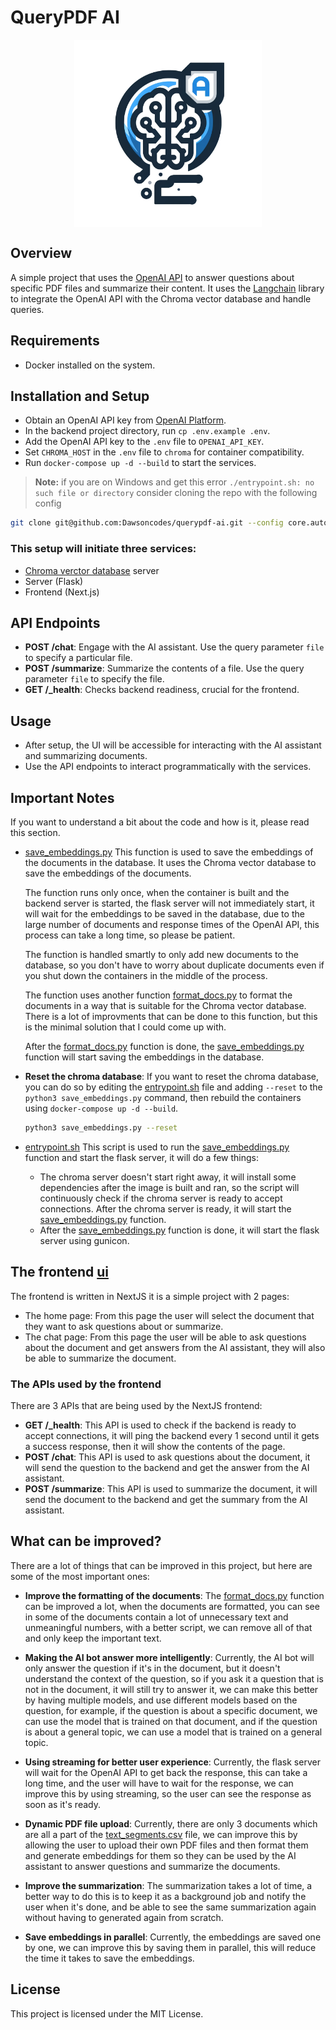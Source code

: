 # QueryPDF AI

<p align="center">
 <img align="center" src="ui/public/logo.png" width="300" alt="QueryPDF AI">
</p>

## Overview

A simple project that uses the [OpenAI API](https://platform.openai.com/) to answer questions about specific PDF files and summarize their content. It uses the [Langchain](https://github.com/langchain-ai/langchain) library to integrate the OpenAI API with the Chroma vector database and handle queries.

## Requirements

- Docker installed on the system.

## Installation and Setup

- Obtain an OpenAI API key from [OpenAI Platform](https://platform.openai.com/).
- In the backend project directory, run `cp .env.example .env`.
- Add the OpenAI API key to the `.env` file to `OPENAI_API_KEY`.
- Set `CHROMA_HOST` in the `.env` file to `chroma` for container compatibility.
- Run `docker-compose up -d --build` to start the services.

> **Note:** if you are on Windows and get this error `./entrypoint.sh: no such file or directory` consider cloning the repo with the following config

```bash
git clone git@github.com:Dawsoncodes/querypdf-ai.git --config core.autocrlf=false
```

### This setup will initiate three services:

- [Chroma verctor database](https://github.com/chroma-core/chroma) server
- Server (Flask)
- Frontend (Next.js)

## API Endpoints

- **POST /chat**: Engage with the AI assistant. Use the query parameter `file` to specify a particular file.
- **POST /summarize**: Summarize the contents of a file. Use the query parameter `file` to specify the file.
- **GET /\_health**: Checks backend readiness, crucial for the frontend.

## Usage

- After setup, the UI will be accessible for interacting with the AI assistant and summarizing documents.
- Use the API endpoints to interact programmatically with the services.

## Important Notes

If you want to understand a bit about the code and how is it, please read this section.

- [save_embeddings.py](/server/save_embeddings.py)
  This function is used to save the embeddings of the documents in the database. It uses the Chroma vector database to save the embeddings of the documents.

  The function runs only once, when the container is built and the backend server is started, the flask server will not immediately start, it will wait for the embeddings to be saved in the database, due to the large number of documents and response times of the OpenAI API, this process can take a long time, so please be patient.

  The function is handled smartly to only add new documents to the database, so you don't have to worry about duplicate documents even if you shut down the containers in the middle of the process.

  The function uses another function [format_docs.py](/server/data/format_docs.py) to format the documents in a way that is suitable for the Chroma vector database. There is a lot of improvments that can be done to this function, but this is the minimal solution that I could come up with.

  After the [format_docs.py](/server/data/format_docs.py) function is done, the [save_embeddings.py](/server/save_embeddings.py) function will start saving the embeddings in the database.

- **Reset the chroma database**: If you want to reset the chroma database, you can do so by editing the [entrypoint.sh](/server/entrypoint.sh) file and adding `--reset` to the `python3 save_embeddings.py` command, then rebuild the containers using `docker-compose up -d --build`.

  ```bash
  python3 save_embeddings.py --reset
  ```

- [entrypoint.sh](/server/entrypoint.sh)
  This script is used to run the [save_embeddings.py](/server/save_embeddings.py) function and start the flask server, it will do a few things:
  - The chroma server doesn't start right away, it will install some dependencies after the image is built and ran, so the script will continuously check if the chroma server is ready to accept connections. After the chroma server is ready, it will start the [save_embeddings.py](/server/save_embeddings.py) function.
  - After the [save_embeddings.py](/server/save_embeddings.py) function is done, it will start the flask server using gunicon.

## The frontend [ui](/ui)

The frontend is written in NextJS it is a simple project with 2 pages:

- The home page: From this page the user will select the document that they want to ask questions about or summarize.
- The chat page: From this page the user will be able to ask questions about the document and get answers from the AI assistant, they will also be able to summarize the document.

### The APIs used by the frontend

There are 3 APIs that are being used by the NextJS frontend:

- **GET /\_health**: This API is used to check if the backend is ready to accept connections, it will ping the backend every 1 second until it gets a success response, then it will show the contents of the page.
- **POST /chat**: This API is used to ask questions about the document, it will send the question to the backend and get the answer from the AI assistant.
- **POST /summarize**: This API is used to summarize the document, it will send the document to the backend and get the summary from the AI assistant.

## What can be improved?

There are a lot of things that can be improved in this project, but here are some of the most important ones:

- **Improve the formatting of the documents**: The [format_docs.py](/server/data/format_docs.py) function can be improved a lot, when the documents are formatted, you can see in some of the documents contain a lot of unnecessary text and unmeaningful numbers, with a better script, we can remove all of that and only keep the important text.

- **Making the AI bot answer more intelligently**: Currently, the AI bot will only answer the question if it's in the document, but it doesn't understand the context of the question, so if you ask it a question that is not in the document, it will still try to answer it, we can make this better by having multiple models, and use different models based on the question, for example, if the question is about a specific document, we can use the model that is trained on that document, and if the question is about a general topic, we can use a model that is trained on a general topic.

- **Using streaming for better user experience**: Currently, the flask server will wait for the OpenAI API to get back the response, this can take a long time, and the user will have to wait for the response, we can improve this by using streaming, so the user can see the response as soon as it's ready.

- **Dynamic PDF file upload**: Currently, there are only 3 documents which are all a part of the [text_segments.csv](/server/data/text_segments.csv) file, we can improve this by allowing the user to upload their own PDF files and then format them and generate embeddings for them so they can be used by the AI assistant to answer questions and summarize the documents.

- **Improve the summarization**: The summarization takes a lot of time, a better way to do this is to keep it as a background job and notify the user when it's done, and be able to see the same summarization again without having to generated again from scratch.

- **Save embeddings in parallel**: Currently, the embeddings are saved one by one, we can improve this by saving them in parallel, this will reduce the time it takes to save the embeddings.

## License

This project is licensed under the MIT License.
